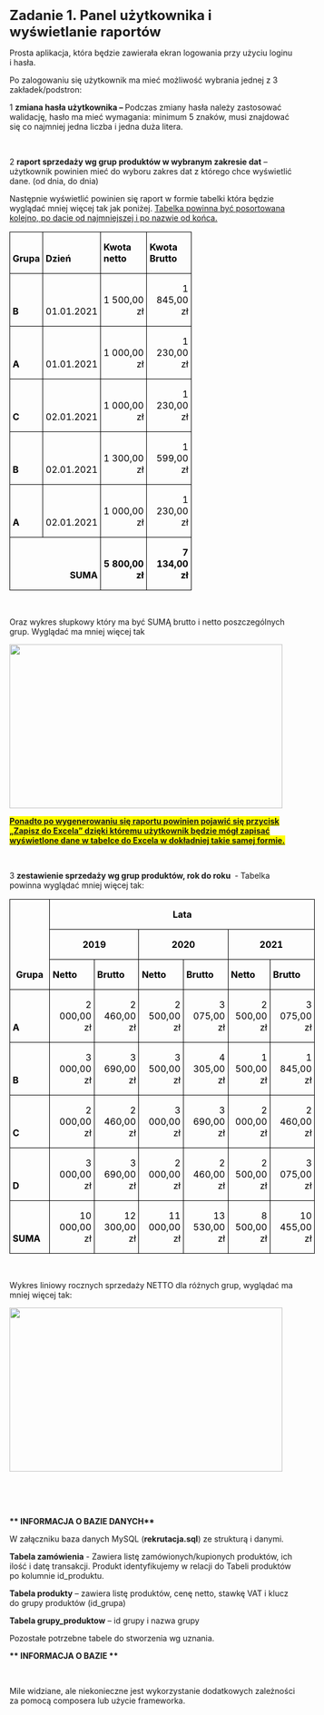 <div class="gwpf433c6a7_WordSection1" bis_skin_checked="1">

<p class="gwpf433c6a7_MsoNormal">&nbsp;</p>
<p class="gwpf433c6a7_MsoNormal">&nbsp;</p>
<p class="gwpf433c6a7_MsoNormal"><b><span style="font-size:18.0pt">Zadanie 1. Panel użytkownika i wyświetlanie raportów</span></b></p>
<p class="gwpf433c6a7_MsoNormal">Prosta aplikacja, która będzie zawierała ekran logowania przy użyciu loginu i hasła.
</p>
<p class="gwpf433c6a7_MsoNormal">Po zalogowaniu się użytkownik ma mieć możliwość wybrania jednej z 3 zakładek/podstron:</p>
<p class="gwpf433c6a7_MsoNormal">1 <b>zmiana hasła użytkownika – </b>Podczas zmiany hasła należy zastosować walidację, hasło ma mieć wymagania: minimum 5 znaków, musi znajdować się co najmniej jedna liczba i jedna duża litera.</p>
<p class="gwpf433c6a7_MsoNormal">&nbsp;</p>
<p class="gwpf433c6a7_MsoNormal">2 <b>raport sprzedaży wg grup produktów w wybranym zakresie dat</b> – użytkownik powinien mieć do wyboru zakres dat z którego chce wyświetlić dane. (od dnia, do dnia)</p>
<p class="gwpf433c6a7_MsoNormal">Następnie wyświetlić powinien się raport w formie tabelki która będzie wyglądać mniej więcej tak jak poniżej.
<u>Tabelka powinna być posortowana kolejno, po dacie od najmniejszej i po nazwie od końca.
</u></p>
<table style="width:240.75pt;margin-left:-.15pt;border-collapse:collapse" width="321" cellpadding="0" cellspacing="0" border="0" class="gwpf433c6a7_MsoNormalTable">
<tbody>
<tr style="height:15.0pt">
<td style="width:34.65pt;border:solid windowtext 1.0pt;padding:0cm 3.5pt 0cm 3.5pt;height:15.0pt" valign="bottom" width="46">
<p class="gwpf433c6a7_MsoNormal"><b><span style="color:black;mso-fareast-language:PL">Grupa</span></b></p>
</td>
<td style="width:57.4pt;border:solid windowtext 1.0pt;border-left:none;padding:0cm 3.5pt 0cm 3.5pt;height:15.0pt" valign="bottom" width="77">
<p class="gwpf433c6a7_MsoNormal"><b><span style="color:black;mso-fareast-language:PL">Dzień</span></b></p>
</td>
<td style="width:77.8pt;border:solid windowtext 1.0pt;border-left:none;padding:0cm 3.5pt 0cm 3.5pt;height:15.0pt" valign="bottom" width="104">
<p class="gwpf433c6a7_MsoNormal"><b><span style="color:black;mso-fareast-language:PL">Kwota netto</span></b></p>
</td>
<td style="width:70.9pt;border:solid windowtext 1.0pt;border-left:none;padding:0cm 3.5pt 0cm 3.5pt;height:15.0pt" valign="bottom" width="95">
<p class="gwpf433c6a7_MsoNormal"><b><span style="color:black;mso-fareast-language:PL">Kwota Brutto</span></b></p>
</td>
</tr>
<tr style="height:15.0pt">
<td style="width:34.65pt;border:solid windowtext 1.0pt;border-top:none;padding:0cm 3.5pt 0cm 3.5pt;height:15.0pt" valign="bottom" width="46">
<p class="gwpf433c6a7_MsoNormal"><b><span style="color:black;mso-fareast-language:PL">B</span></b></p>
</td>
<td style="width:57.4pt;border-top:none;border-left:none;border-bottom:solid windowtext 1.0pt;border-right:solid windowtext 1.0pt;padding:0cm 3.5pt 0cm 3.5pt;height:15.0pt" valign="bottom" width="77">
<p style="text-align:right" align="right" class="gwpf433c6a7_MsoNormal"><span style="color:black;mso-fareast-language:PL">01.01.2021</span></p>
</td>
<td style="width:77.8pt;border-top:none;border-left:none;border-bottom:solid windowtext 1.0pt;border-right:solid windowtext 1.0pt;padding:0cm 3.5pt 0cm 3.5pt;height:15.0pt" valign="bottom" width="104">
<p style="text-align:right" align="right" class="gwpf433c6a7_MsoNormal"><span style="color:black;mso-fareast-language:PL">1 500,00 zł</span></p>
</td>
<td style="width:70.9pt;border-top:none;border-left:none;border-bottom:solid windowtext 1.0pt;border-right:solid windowtext 1.0pt;padding:0cm 3.5pt 0cm 3.5pt;height:15.0pt" valign="bottom" width="95">
<p style="text-align:right" align="right" class="gwpf433c6a7_MsoNormal"><span style="color:black;mso-fareast-language:PL">1 845,00 zł</span></p>
</td>
</tr>
<tr style="height:15.0pt">
<td style="width:34.65pt;border:solid windowtext 1.0pt;border-top:none;padding:0cm 3.5pt 0cm 3.5pt;height:15.0pt" valign="bottom" width="46">
<p class="gwpf433c6a7_MsoNormal"><b><span style="color:black;mso-fareast-language:PL">A</span></b></p>
</td>
<td style="width:57.4pt;border-top:none;border-left:none;border-bottom:solid windowtext 1.0pt;border-right:solid windowtext 1.0pt;padding:0cm 3.5pt 0cm 3.5pt;height:15.0pt" valign="bottom" width="77">
<p style="text-align:right" align="right" class="gwpf433c6a7_MsoNormal"><span style="color:black;mso-fareast-language:PL">01.01.2021</span></p>
</td>
<td style="width:77.8pt;border-top:none;border-left:none;border-bottom:solid windowtext 1.0pt;border-right:solid windowtext 1.0pt;padding:0cm 3.5pt 0cm 3.5pt;height:15.0pt" valign="bottom" width="104">
<p style="text-align:right" align="right" class="gwpf433c6a7_MsoNormal"><span style="color:black;mso-fareast-language:PL">1 000,00 zł</span></p>
</td>
<td style="width:70.9pt;border-top:none;border-left:none;border-bottom:solid windowtext 1.0pt;border-right:solid windowtext 1.0pt;padding:0cm 3.5pt 0cm 3.5pt;height:15.0pt" valign="bottom" width="95">
<p style="text-align:right" align="right" class="gwpf433c6a7_MsoNormal"><span style="color:black;mso-fareast-language:PL">1 230,00 zł</span></p>
</td>
</tr>
<tr style="height:15.0pt">
<td style="width:34.65pt;border:solid windowtext 1.0pt;border-top:none;padding:0cm 3.5pt 0cm 3.5pt;height:15.0pt" valign="bottom" width="46">
<p class="gwpf433c6a7_MsoNormal"><b><span style="color:black;mso-fareast-language:PL">C</span></b></p>
</td>
<td style="width:57.4pt;border-top:none;border-left:none;border-bottom:solid windowtext 1.0pt;border-right:solid windowtext 1.0pt;padding:0cm 3.5pt 0cm 3.5pt;height:15.0pt" valign="bottom" width="77">
<p style="text-align:right" align="right" class="gwpf433c6a7_MsoNormal"><span style="color:black;mso-fareast-language:PL">02.01.2021</span></p>
</td>
<td style="width:77.8pt;border-top:none;border-left:none;border-bottom:solid windowtext 1.0pt;border-right:solid windowtext 1.0pt;padding:0cm 3.5pt 0cm 3.5pt;height:15.0pt" valign="bottom" width="104">
<p style="text-align:right" align="right" class="gwpf433c6a7_MsoNormal"><span style="color:black;mso-fareast-language:PL">1 000,00 zł</span></p>
</td>
<td style="width:70.9pt;border-top:none;border-left:none;border-bottom:solid windowtext 1.0pt;border-right:solid windowtext 1.0pt;padding:0cm 3.5pt 0cm 3.5pt;height:15.0pt" valign="bottom" width="95">
<p style="text-align:right" align="right" class="gwpf433c6a7_MsoNormal"><span style="color:black;mso-fareast-language:PL">1 230,00 zł</span></p>
</td>
</tr>
<tr style="height:15.0pt">
<td style="width:34.65pt;border:solid windowtext 1.0pt;border-top:none;padding:0cm 3.5pt 0cm 3.5pt;height:15.0pt" valign="bottom" width="46">
<p class="gwpf433c6a7_MsoNormal"><b><span style="color:black;mso-fareast-language:PL">B</span></b></p>
</td>
<td style="width:57.4pt;border-top:none;border-left:none;border-bottom:solid windowtext 1.0pt;border-right:solid windowtext 1.0pt;padding:0cm 3.5pt 0cm 3.5pt;height:15.0pt" valign="bottom" width="77">
<p style="text-align:right" align="right" class="gwpf433c6a7_MsoNormal"><span style="color:black;mso-fareast-language:PL">02.01.2021</span></p>
</td>
<td style="width:77.8pt;border-top:none;border-left:none;border-bottom:solid windowtext 1.0pt;border-right:solid windowtext 1.0pt;padding:0cm 3.5pt 0cm 3.5pt;height:15.0pt" valign="bottom" width="104">
<p style="text-align:right" align="right" class="gwpf433c6a7_MsoNormal"><span style="color:black;mso-fareast-language:PL">1 300,00 zł</span></p>
</td>
<td style="width:70.9pt;border-top:none;border-left:none;border-bottom:solid windowtext 1.0pt;border-right:solid windowtext 1.0pt;padding:0cm 3.5pt 0cm 3.5pt;height:15.0pt" valign="bottom" width="95">
<p style="text-align:right" align="right" class="gwpf433c6a7_MsoNormal"><span style="color:black;mso-fareast-language:PL">1 599,00 zł</span></p>
</td>
</tr>
<tr style="height:15.0pt">
<td style="width:34.65pt;border:solid windowtext 1.0pt;border-top:none;padding:0cm 3.5pt 0cm 3.5pt;height:15.0pt" valign="bottom" width="46">
<p class="gwpf433c6a7_MsoNormal"><b><span style="color:black;mso-fareast-language:PL">A</span></b></p>
</td>
<td style="width:57.4pt;border-top:none;border-left:none;border-bottom:solid windowtext 1.0pt;border-right:solid windowtext 1.0pt;padding:0cm 3.5pt 0cm 3.5pt;height:15.0pt" valign="bottom" width="77">
<p style="text-align:right" align="right" class="gwpf433c6a7_MsoNormal"><span style="color:black;mso-fareast-language:PL">02.01.2021</span></p>
</td>
<td style="width:77.8pt;border-top:none;border-left:none;border-bottom:solid windowtext 1.0pt;border-right:solid windowtext 1.0pt;padding:0cm 3.5pt 0cm 3.5pt;height:15.0pt" valign="bottom" width="104">
<p style="text-align:right" align="right" class="gwpf433c6a7_MsoNormal"><span style="color:black;mso-fareast-language:PL">1 000,00 zł</span></p>
</td>
<td style="width:70.9pt;border-top:none;border-left:none;border-bottom:solid windowtext 1.0pt;border-right:solid windowtext 1.0pt;padding:0cm 3.5pt 0cm 3.5pt;height:15.0pt" valign="bottom" width="95">
<p style="text-align:right" align="right" class="gwpf433c6a7_MsoNormal"><span style="color:black;mso-fareast-language:PL">1 230,00 zł</span></p>
</td>
</tr>
<tr style="height:15.0pt">
<td style="width:92.05pt;border:solid windowtext 1.0pt;border-top:none;padding:0cm 3.5pt 0cm 3.5pt;height:15.0pt" valign="bottom" colspan="2" width="123">
<p style="text-align:right" align="right" class="gwpf433c6a7_MsoNormal"><b><span style="color:black;mso-fareast-language:PL">SUMA</span></b></p>
</td>
<td style="width:77.8pt;border-top:none;border-left:none;border-bottom:solid windowtext 1.0pt;border-right:solid windowtext 1.0pt;padding:0cm 3.5pt 0cm 3.5pt;height:15.0pt" valign="bottom" width="104">
<p style="text-align:right" align="right" class="gwpf433c6a7_MsoNormal"><b><span style="color:black;mso-fareast-language:PL">5 800,00 zł</span></b></p>
</td>
<td style="width:70.9pt;border-top:none;border-left:none;border-bottom:solid windowtext 1.0pt;border-right:solid windowtext 1.0pt;padding:0cm 3.5pt 0cm 3.5pt;height:15.0pt" valign="bottom" width="95">
<p style="text-align:right" align="right" class="gwpf433c6a7_MsoNormal"><b><span style="color:black;mso-fareast-language:PL">7 134,00 zł</span></b></p>
</td>
</tr>
</tbody>
</table>
<p class="gwpf433c6a7_MsoNormal">&nbsp;</p>
<p class="gwpf433c6a7_MsoNormal">Oraz wykres słupkowy który ma być SUMĄ brutto i netto poszczególnych grup. Wyglądać ma mniej więcej tak</p>
<p class="gwpf433c6a7_MsoNormal"><img data-thumb="/api/v1/imgconv/2370efaf6311c9c119f1f188/1.1.2" src="/api/v1/emls/2370efaf6311c9c119f1f188/bcid/aW1hZ2UwMDEucG5nQDAxRDdGNzI2LjlEODBGMDkw" id="gwpf433c6a7_Wykres_x0020_1" style="width:5.0104in;height:3.0104in" height="289" width="481" nh-resize-media=""></p>
<p class="gwpf433c6a7_MsoNormal"><b><u><span style="background:yellow;mso-highlight:yellow">Ponadto po wygenerowaniu się raportu powinien pojawić się przycisk „Zapisz do Excela” dzięki któremu użytkownik będzie mógł zapisać wyświetlone dane w tabelce do Excela w dokładniej
 takie samej formie.</span></u></b></p>
<p class="gwpf433c6a7_MsoNormal">&nbsp;</p>
<p class="gwpf433c6a7_MsoNormal">3 <b>zestawienie sprzedaży wg grup produktów, rok do roku </b>
&nbsp;- Tabelka powinna wyglądać mniej więcej tak:</p>
<table style="width:404.0pt;margin-left:-.15pt;border-collapse:collapse" width="539" cellpadding="0" cellspacing="0" border="0" class="gwpf433c6a7_MsoNormalTable">
<tbody>
<tr style="height:15.0pt">
<td style="width:53.0pt;border:solid windowtext 1.0pt;padding:0cm 3.5pt 0cm 3.5pt;height:15.0pt" valign="bottom" rowspan="3" width="71">
<p style="text-align:center" align="center" class="gwpf433c6a7_MsoNormal"><b><span style="color:black;mso-fareast-language:PL">Grupa</span></b></p>
</td>
<td style="width:351.0pt;border:solid windowtext 1.0pt;border-left:none;padding:0cm 3.5pt 0cm 3.5pt;height:15.0pt" valign="bottom" colspan="6" width="468">
<p style="text-align:center" align="center" class="gwpf433c6a7_MsoNormal"><b><span style="color:black;mso-fareast-language:PL">Lata</span></b></p>
</td>
</tr>
<tr style="height:15.0pt">
<td style="width:119.0pt;border-top:none;border-left:none;border-bottom:solid windowtext 1.0pt;border-right:solid windowtext 1.0pt;padding:0cm 3.5pt 0cm 3.5pt;height:15.0pt" valign="bottom" colspan="2" width="159">
<p style="text-align:center" align="center" class="gwpf433c6a7_MsoNormal"><b><span style="color:black;mso-fareast-language:PL">2019</span></b></p>
</td>
<td style="width:119.0pt;border-top:none;border-left:none;border-bottom:solid windowtext 1.0pt;border-right:solid windowtext 1.0pt;padding:0cm 3.5pt 0cm 3.5pt;height:15.0pt" valign="bottom" colspan="2" width="159">
<p style="text-align:center" align="center" class="gwpf433c6a7_MsoNormal"><b><span style="color:black;mso-fareast-language:PL">2020</span></b></p>
</td>
<td style="width:113.0pt;border-top:none;border-left:none;border-bottom:solid windowtext 1.0pt;border-right:solid windowtext 1.0pt;padding:0cm 3.5pt 0cm 3.5pt;height:15.0pt" valign="bottom" colspan="2" width="151">
<p style="text-align:center" align="center" class="gwpf433c6a7_MsoNormal"><b><span style="color:black;mso-fareast-language:PL">2021</span></b></p>
</td>
</tr>
<tr style="height:15.0pt">
<td style="width:59.5pt;border-top:none;border-left:none;border-bottom:solid windowtext 1.0pt;border-right:solid windowtext 1.0pt;padding:0cm 3.5pt 0cm 3.5pt;height:15.0pt" valign="bottom" width="79">
<p class="gwpf433c6a7_MsoNormal"><b><span style="color:black;mso-fareast-language:PL">Netto</span></b></p>
</td>
<td style="width:59.5pt;border-top:none;border-left:none;border-bottom:solid windowtext 1.0pt;border-right:solid windowtext 1.0pt;padding:0cm 3.5pt 0cm 3.5pt;height:15.0pt" valign="bottom" width="79">
<p class="gwpf433c6a7_MsoNormal"><b><span style="color:black;mso-fareast-language:PL">Brutto</span></b></p>
</td>
<td style="width:59.5pt;border-top:none;border-left:none;border-bottom:solid windowtext 1.0pt;border-right:solid windowtext 1.0pt;padding:0cm 3.5pt 0cm 3.5pt;height:15.0pt" valign="bottom" width="79">
<p class="gwpf433c6a7_MsoNormal"><b><span style="color:black;mso-fareast-language:PL">Netto</span></b></p>
</td>
<td style="width:59.5pt;border-top:none;border-left:none;border-bottom:solid windowtext 1.0pt;border-right:solid windowtext 1.0pt;padding:0cm 3.5pt 0cm 3.5pt;height:15.0pt" valign="bottom" width="79">
<p class="gwpf433c6a7_MsoNormal"><b><span style="color:black;mso-fareast-language:PL">Brutto</span></b></p>
</td>
<td style="width:53.5pt;border-top:none;border-left:none;border-bottom:solid windowtext 1.0pt;border-right:solid windowtext 1.0pt;padding:0cm 3.5pt 0cm 3.5pt;height:15.0pt" valign="bottom" width="71">
<p class="gwpf433c6a7_MsoNormal"><b><span style="color:black;mso-fareast-language:PL">Netto</span></b></p>
</td>
<td style="width:59.5pt;border-top:none;border-left:none;border-bottom:solid windowtext 1.0pt;border-right:solid windowtext 1.0pt;padding:0cm 3.5pt 0cm 3.5pt;height:15.0pt" valign="bottom" width="79">
<p class="gwpf433c6a7_MsoNormal"><b><span style="color:black;mso-fareast-language:PL">Brutto</span></b></p>
</td>
</tr>
<tr style="height:15.0pt">
<td style="width:53.0pt;border:solid windowtext 1.0pt;border-top:none;padding:0cm 3.5pt 0cm 3.5pt;height:15.0pt" valign="bottom" width="71">
<p class="gwpf433c6a7_MsoNormal"><b><span style="color:black;mso-fareast-language:PL">A</span></b></p>
</td>
<td style="width:59.5pt;border-top:none;border-left:none;border-bottom:solid windowtext 1.0pt;border-right:solid windowtext 1.0pt;padding:0cm 3.5pt 0cm 3.5pt;height:15.0pt" valign="bottom" width="79">
<p style="text-align:right" align="right" class="gwpf433c6a7_MsoNormal"><span style="color:black;mso-fareast-language:PL">2 000,00 zł</span></p>
</td>
<td style="width:59.5pt;border-top:none;border-left:none;border-bottom:solid windowtext 1.0pt;border-right:solid windowtext 1.0pt;padding:0cm 3.5pt 0cm 3.5pt;height:15.0pt" valign="bottom" width="79">
<p style="text-align:right" align="right" class="gwpf433c6a7_MsoNormal"><span style="color:black;mso-fareast-language:PL">2 460,00 zł</span></p>
</td>
<td style="width:59.5pt;border-top:none;border-left:none;border-bottom:solid windowtext 1.0pt;border-right:solid windowtext 1.0pt;padding:0cm 3.5pt 0cm 3.5pt;height:15.0pt" valign="bottom" width="79">
<p style="text-align:right" align="right" class="gwpf433c6a7_MsoNormal"><span style="color:black;mso-fareast-language:PL">2 500,00 zł</span></p>
</td>
<td style="width:59.5pt;border-top:none;border-left:none;border-bottom:solid windowtext 1.0pt;border-right:solid windowtext 1.0pt;padding:0cm 3.5pt 0cm 3.5pt;height:15.0pt" valign="bottom" width="79">
<p style="text-align:right" align="right" class="gwpf433c6a7_MsoNormal"><span style="color:black;mso-fareast-language:PL">3 075,00 zł</span></p>
</td>
<td style="width:53.5pt;border-top:none;border-left:none;border-bottom:solid windowtext 1.0pt;border-right:solid windowtext 1.0pt;padding:0cm 3.5pt 0cm 3.5pt;height:15.0pt" valign="bottom" width="71">
<p style="text-align:right" align="right" class="gwpf433c6a7_MsoNormal"><span style="color:black;mso-fareast-language:PL">2 500,00 zł</span></p>
</td>
<td style="width:59.5pt;border-top:none;border-left:none;border-bottom:solid windowtext 1.0pt;border-right:solid windowtext 1.0pt;padding:0cm 3.5pt 0cm 3.5pt;height:15.0pt" valign="bottom" width="79">
<p style="text-align:right" align="right" class="gwpf433c6a7_MsoNormal"><span style="color:black;mso-fareast-language:PL">3 075,00 zł</span></p>
</td>
</tr>
<tr style="height:15.0pt">
<td style="width:53.0pt;border:solid windowtext 1.0pt;border-top:none;padding:0cm 3.5pt 0cm 3.5pt;height:15.0pt" valign="bottom" width="71">
<p class="gwpf433c6a7_MsoNormal"><b><span style="color:black;mso-fareast-language:PL">B</span></b></p>
</td>
<td style="width:59.5pt;border-top:none;border-left:none;border-bottom:solid windowtext 1.0pt;border-right:solid windowtext 1.0pt;padding:0cm 3.5pt 0cm 3.5pt;height:15.0pt" valign="bottom" width="79">
<p style="text-align:right" align="right" class="gwpf433c6a7_MsoNormal"><span style="color:black;mso-fareast-language:PL">3 000,00 zł</span></p>
</td>
<td style="width:59.5pt;border-top:none;border-left:none;border-bottom:solid windowtext 1.0pt;border-right:solid windowtext 1.0pt;padding:0cm 3.5pt 0cm 3.5pt;height:15.0pt" valign="bottom" width="79">
<p style="text-align:right" align="right" class="gwpf433c6a7_MsoNormal"><span style="color:black;mso-fareast-language:PL">3 690,00 zł</span></p>
</td>
<td style="width:59.5pt;border-top:none;border-left:none;border-bottom:solid windowtext 1.0pt;border-right:solid windowtext 1.0pt;padding:0cm 3.5pt 0cm 3.5pt;height:15.0pt" valign="bottom" width="79">
<p style="text-align:right" align="right" class="gwpf433c6a7_MsoNormal"><span style="color:black;mso-fareast-language:PL">3 500,00 zł</span></p>
</td>
<td style="width:59.5pt;border-top:none;border-left:none;border-bottom:solid windowtext 1.0pt;border-right:solid windowtext 1.0pt;padding:0cm 3.5pt 0cm 3.5pt;height:15.0pt" valign="bottom" width="79">
<p style="text-align:right" align="right" class="gwpf433c6a7_MsoNormal"><span style="color:black;mso-fareast-language:PL">4 305,00 zł</span></p>
</td>
<td style="width:53.5pt;border-top:none;border-left:none;border-bottom:solid windowtext 1.0pt;border-right:solid windowtext 1.0pt;padding:0cm 3.5pt 0cm 3.5pt;height:15.0pt" valign="bottom" width="71">
<p style="text-align:right" align="right" class="gwpf433c6a7_MsoNormal"><span style="color:black;mso-fareast-language:PL">1 500,00 zł</span></p>
</td>
<td style="width:59.5pt;border-top:none;border-left:none;border-bottom:solid windowtext 1.0pt;border-right:solid windowtext 1.0pt;padding:0cm 3.5pt 0cm 3.5pt;height:15.0pt" valign="bottom" width="79">
<p style="text-align:right" align="right" class="gwpf433c6a7_MsoNormal"><span style="color:black;mso-fareast-language:PL">1 845,00 zł</span></p>
</td>
</tr>
<tr style="height:15.0pt">
<td style="width:53.0pt;border:solid windowtext 1.0pt;border-top:none;padding:0cm 3.5pt 0cm 3.5pt;height:15.0pt" valign="bottom" width="71">
<p class="gwpf433c6a7_MsoNormal"><b><span style="color:black;mso-fareast-language:PL">C</span></b></p>
</td>
<td style="width:59.5pt;border-top:none;border-left:none;border-bottom:solid windowtext 1.0pt;border-right:solid windowtext 1.0pt;padding:0cm 3.5pt 0cm 3.5pt;height:15.0pt" valign="bottom" width="79">
<p style="text-align:right" align="right" class="gwpf433c6a7_MsoNormal"><span style="color:black;mso-fareast-language:PL">2 000,00 zł</span></p>
</td>
<td style="width:59.5pt;border-top:none;border-left:none;border-bottom:solid windowtext 1.0pt;border-right:solid windowtext 1.0pt;padding:0cm 3.5pt 0cm 3.5pt;height:15.0pt" valign="bottom" width="79">
<p style="text-align:right" align="right" class="gwpf433c6a7_MsoNormal"><span style="color:black;mso-fareast-language:PL">2 460,00 zł</span></p>
</td>
<td style="width:59.5pt;border-top:none;border-left:none;border-bottom:solid windowtext 1.0pt;border-right:solid windowtext 1.0pt;padding:0cm 3.5pt 0cm 3.5pt;height:15.0pt" valign="bottom" width="79">
<p style="text-align:right" align="right" class="gwpf433c6a7_MsoNormal"><span style="color:black;mso-fareast-language:PL">3 000,00 zł</span></p>
</td>
<td style="width:59.5pt;border-top:none;border-left:none;border-bottom:solid windowtext 1.0pt;border-right:solid windowtext 1.0pt;padding:0cm 3.5pt 0cm 3.5pt;height:15.0pt" valign="bottom" width="79">
<p style="text-align:right" align="right" class="gwpf433c6a7_MsoNormal"><span style="color:black;mso-fareast-language:PL">3 690,00 zł</span></p>
</td>
<td style="width:53.5pt;border-top:none;border-left:none;border-bottom:solid windowtext 1.0pt;border-right:solid windowtext 1.0pt;padding:0cm 3.5pt 0cm 3.5pt;height:15.0pt" valign="bottom" width="71">
<p style="text-align:right" align="right" class="gwpf433c6a7_MsoNormal"><span style="color:black;mso-fareast-language:PL">2 000,00 zł</span></p>
</td>
<td style="width:59.5pt;border-top:none;border-left:none;border-bottom:solid windowtext 1.0pt;border-right:solid windowtext 1.0pt;padding:0cm 3.5pt 0cm 3.5pt;height:15.0pt" valign="bottom" width="79">
<p style="text-align:right" align="right" class="gwpf433c6a7_MsoNormal"><span style="color:black;mso-fareast-language:PL">2 460,00 zł</span></p>
</td>
</tr>
<tr style="height:15.0pt">
<td style="width:53.0pt;border:solid windowtext 1.0pt;border-top:none;padding:0cm 3.5pt 0cm 3.5pt;height:15.0pt" valign="bottom" width="71">
<p class="gwpf433c6a7_MsoNormal"><b><span style="color:black;mso-fareast-language:PL">D</span></b></p>
</td>
<td style="width:59.5pt;border-top:none;border-left:none;border-bottom:solid windowtext 1.0pt;border-right:solid windowtext 1.0pt;padding:0cm 3.5pt 0cm 3.5pt;height:15.0pt" valign="bottom" width="79">
<p style="text-align:right" align="right" class="gwpf433c6a7_MsoNormal"><span style="color:black;mso-fareast-language:PL">3 000,00 zł</span></p>
</td>
<td style="width:59.5pt;border-top:none;border-left:none;border-bottom:solid windowtext 1.0pt;border-right:solid windowtext 1.0pt;padding:0cm 3.5pt 0cm 3.5pt;height:15.0pt" valign="bottom" width="79">
<p style="text-align:right" align="right" class="gwpf433c6a7_MsoNormal"><span style="color:black;mso-fareast-language:PL">3 690,00 zł</span></p>
</td>
<td style="width:59.5pt;border-top:none;border-left:none;border-bottom:solid windowtext 1.0pt;border-right:solid windowtext 1.0pt;padding:0cm 3.5pt 0cm 3.5pt;height:15.0pt" valign="bottom" width="79">
<p style="text-align:right" align="right" class="gwpf433c6a7_MsoNormal"><span style="color:black;mso-fareast-language:PL">2 000,00 zł</span></p>
</td>
<td style="width:59.5pt;border-top:none;border-left:none;border-bottom:solid windowtext 1.0pt;border-right:solid windowtext 1.0pt;padding:0cm 3.5pt 0cm 3.5pt;height:15.0pt" valign="bottom" width="79">
<p style="text-align:right" align="right" class="gwpf433c6a7_MsoNormal"><span style="color:black;mso-fareast-language:PL">2 460,00 zł</span></p>
</td>
<td style="width:53.5pt;border-top:none;border-left:none;border-bottom:solid windowtext 1.0pt;border-right:solid windowtext 1.0pt;padding:0cm 3.5pt 0cm 3.5pt;height:15.0pt" valign="bottom" width="71">
<p style="text-align:right" align="right" class="gwpf433c6a7_MsoNormal"><span style="color:black;mso-fareast-language:PL">2 500,00 zł</span></p>
</td>
<td style="width:59.5pt;border-top:none;border-left:none;border-bottom:solid windowtext 1.0pt;border-right:solid windowtext 1.0pt;padding:0cm 3.5pt 0cm 3.5pt;height:15.0pt" valign="bottom" width="79">
<p style="text-align:right" align="right" class="gwpf433c6a7_MsoNormal"><span style="color:black;mso-fareast-language:PL">3 075,00 zł</span></p>
</td>
</tr>
<tr style="height:15.0pt">
<td style="width:53.0pt;border:solid windowtext 1.0pt;border-top:none;padding:0cm 3.5pt 0cm 3.5pt;height:15.0pt" valign="bottom" width="71">
<p class="gwpf433c6a7_MsoNormal"><b><span style="color:black;mso-fareast-language:PL">SUMA</span></b></p>
</td>
<td style="width:59.5pt;border-top:none;border-left:none;border-bottom:solid windowtext 1.0pt;border-right:solid windowtext 1.0pt;padding:0cm 3.5pt 0cm 3.5pt;height:15.0pt" valign="bottom" width="79">
<p style="text-align:right" align="right" class="gwpf433c6a7_MsoNormal"><span style="color:black;mso-fareast-language:PL">10 000,00 zł</span></p>
</td>
<td style="width:59.5pt;border-top:none;border-left:none;border-bottom:solid windowtext 1.0pt;border-right:solid windowtext 1.0pt;padding:0cm 3.5pt 0cm 3.5pt;height:15.0pt" valign="bottom" width="79">
<p style="text-align:right" align="right" class="gwpf433c6a7_MsoNormal"><span style="color:black;mso-fareast-language:PL">12 300,00 zł</span></p>
</td>
<td style="width:59.5pt;border-top:none;border-left:none;border-bottom:solid windowtext 1.0pt;border-right:solid windowtext 1.0pt;padding:0cm 3.5pt 0cm 3.5pt;height:15.0pt" valign="bottom" width="79">
<p style="text-align:right" align="right" class="gwpf433c6a7_MsoNormal"><span style="color:black;mso-fareast-language:PL">11 000,00 zł</span></p>
</td>
<td style="width:59.5pt;border-top:none;border-left:none;border-bottom:solid windowtext 1.0pt;border-right:solid windowtext 1.0pt;padding:0cm 3.5pt 0cm 3.5pt;height:15.0pt" valign="bottom" width="79">
<p style="text-align:right" align="right" class="gwpf433c6a7_MsoNormal"><span style="color:black;mso-fareast-language:PL">13 530,00 zł</span></p>
</td>
<td style="width:53.5pt;border-top:none;border-left:none;border-bottom:solid windowtext 1.0pt;border-right:solid windowtext 1.0pt;padding:0cm 3.5pt 0cm 3.5pt;height:15.0pt" valign="bottom" width="71">
<p style="text-align:right" align="right" class="gwpf433c6a7_MsoNormal"><span style="color:black;mso-fareast-language:PL">8 500,00 zł</span></p>
</td>
<td style="width:59.5pt;border-top:none;border-left:none;border-bottom:solid windowtext 1.0pt;border-right:solid windowtext 1.0pt;padding:0cm 3.5pt 0cm 3.5pt;height:15.0pt" valign="bottom" width="79">
<p style="text-align:right" align="right" class="gwpf433c6a7_MsoNormal"><span style="color:black;mso-fareast-language:PL">10 455,00 zł</span></p>
</td>
</tr>
</tbody>
</table>
<p class="gwpf433c6a7_MsoNormal">&nbsp;</p>
<p class="gwpf433c6a7_MsoNormal">Wykres liniowy rocznych sprzedaży NETTO dla różnych grup, wyglądać ma mniej więcej tak:
</p>
<p class="gwpf433c6a7_MsoNormal"><img data-thumb="/api/v1/imgconv/2370efaf6311c9c119f1f188/1.1.3" src="/api/v1/emls/2370efaf6311c9c119f1f188/bcid/aW1hZ2UwMDIucG5nQDAxRDdGNzI2LjlEODBGMDkw" id="gwpf433c6a7_Wykres_x0020_3" style="width:5.0104in;height:3.0104in" height="289" width="481" nh-resize-media="">&nbsp;</p>
<p class="gwpf433c6a7_MsoNormal">&nbsp;</p>
<p class="gwpf433c6a7_MsoNormal">&nbsp;</p>
<p class="gwpf433c6a7_MsoNormal"><b>** INFORMACJA O BAZIE DANYCH**</b></p>
<p class="gwpf433c6a7_MsoNormal">W załączniku baza danych MySQL (<b>rekrutacja.sql</b>) ze strukturą i danymi.
</p>
<p class="gwpf433c6a7_MsoNormal"><b>Tabela zamówienia</b> - Zawiera listę zamówionych/kupionych produktów, ich ilość i datę transakcji. Produkt identyfikujemy w relacji do Tabeli produktów po kolumnie id_produktu.</p>
<p class="gwpf433c6a7_MsoNormal"><b>Tabela produkty</b> – zawiera listę produktów, cenę netto, stawkę VAT i klucz do grupy produktów (id_grupa)</p>
<p class="gwpf433c6a7_MsoNormal"><b>Tabela grupy_produktow</b> – id grupy i nazwa grupy</p>
<p class="gwpf433c6a7_MsoNormal">Pozostałe potrzebne tabele do stworzenia wg uznania.</p>
<p class="gwpf433c6a7_MsoNormal"><b>** INFORMACJA O BAZIE **</b></p>
<p class="gwpf433c6a7_MsoNormal">&nbsp;</p>
<p class="gwpf433c6a7_MsoNormal">Mile widziane, ale niekonieczne jest wykorzystanie dodatkowych zależności za pomocą composera lub użycie frameworka.</p>
<p class="gwpf433c6a7_MsoNormal">&nbsp;</p>
<p class="gwpf433c6a7_MsoNormal"><b><span style="font-size:18.0pt">&nbsp;</span></b></p>

</div>
